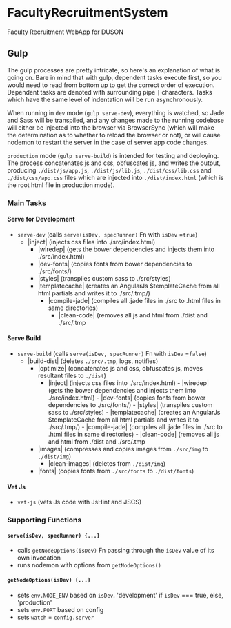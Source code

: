 # FacultyRecruitmentSystem
Faculty Recruitment WebApp for DUSON

## Gulp
The gulp processes are pretty intricate, so here's an explanation of what is going on. Bare in mind that with gulp,
dependent tasks execute first, so you would need to read from bottom up to get the correct order of execution. Dependent 
tasks are denoted with surrounding pipe `|` characters. Tasks which have the same level of indentation will be run
asynchronously.

When running in `dev` mode (`gulp serve-dev`), everything is watched, so Jade and Sass will be transpiled, and
any changes made to the running codebase will either be injected into the browser via BrowserSync (which will make the
determination as to whether to reload the browser or not), or will cause nodemon to restart the server in the case of server 
app code changes.

`production` mode (`gulp serve-build`) is intended for testing and deploying.  The process concatenates js and css, 
obfuscates js, and writes the output, producing `./dist/js/app.js`, `./dist/js/lib.js`, `./dist/css/lib.css` and 
`./dist/css/app.css` files which are injected into `./dist/index.html` (which is the root html file in production mode).

### Main Tasks
#### Serve for Development
  - `serve-dev` (calls `serve(isDev, specRunner)` Fn with `isDev` =`true`)
    - |inject| (injects css files into ./src/index.html)
      - |wiredep| (gets the bower dependencies and injects them into ./src/index.html)
      - |dev-fonts| (copies fonts from bower dependencies to ./src/fonts/)
      - |styles| (transpiles custom sass to ./src/styles)
      - |templatecache| (creates an AngularJs $templateCache from all html partials and writes it to ./src/.tmp/)
        - |compile-jade| (compiles all .jade files in ./src to .html files in same directories)
          - |clean-code| (removes all js and html from ./dist and ./src/.tmp

#### Serve Build
  - `serve-build` (calls `serve(isDev, specRunner)` Fn with `isDev` =`false`)
    - |build-dist| (deletes `./src/.tmp`, logs, notifies)
      - |optimize| (concatenates js and css, obfuscates js, moves resultant files to `./dist`)
        - |inject| (injects css files into ./src/index.html)
              - |wiredep| (gets the bower dependencies and injects them into ./src/index.html)
              - |dev-fonts| (copies fonts from bower dependencies to ./src/fonts/)
              - |styles| (transpiles custom sass to ./src/styles)
              - |templatecache| (creates an AngularJs $templateCache from all html partials and writes it to ./src/.tmp/)
                - |compile-jade| (compiles all .jade files in ./src to .html files in same directories)
                  - |clean-code| (removes all js and html from ./dist and ./src/.tmp
      - |images| (compresses and copies images from `./src/img` to `./dist/img`)
        - |clean-images| (deletes from `./dist/img`)
      - |fonts| (copies fonts from `./src/fonts` to `./dist/fonts`) 
      
#### Vet Js
  - `vet-js` (vets Js code with JsHint and JSCS)
 
### Supporting Functions

#### `serve(isDev, specRunner) {...}`
  - calls `getNodeOptions(isDev)` Fn passing through the `isDev` value of its own invocation
  - runs nodemon with options from `getNodeOptions()`
  
#### `getNodeOptions(isDev) {...}`
  - sets `env.NODE_ENV` based on `isDev`.  'development' if `isDev` === true, else, 'production'
  - sets `env.PORT` based on config
  - sets `watch` = `config.server`
